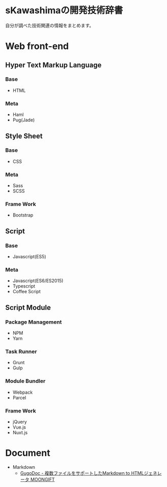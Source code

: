 # sKawashimaの開発技術辞書
自分が調べた技術関連の情報をまとめます。

# Web front-end
## Hyper Text Markup Language
### Base
- HTML

### Meta
- Haml
- Pug(Jade)

## Style Sheet
### Base
- CSS

### Meta
- Sass
- SCSS

### Frame Work
- Bootstrap

## Script
### Base
- Javascript(ES5)

### Meta
- Javascript(ES6/ES2015)
- Typescript
- Coffee Script

## Script Module
### Package Management
- NPM
- Yarn

### Task Runner
- Grunt
- Gulp

### Module Bundler
- Webpack
- Parcel

### Frame Work
- jQuery
- Vue.js
- Nuxt.js

# Document
- Markdown
  - [GugoDoc - 複数ファイルをサポートしたMarkdown to HTMLジェネレータ MOONGIFT](https://www.moongift.jp/2014/02/gugodoc-%E8%A4%87%E6%95%B0%E3%83%95%E3%82%A1%E3%82%A4%E3%83%AB%E3%82%92%E3%82%B5%E3%83%9D%E3%83%BC%E3%83%88%E3%81%97%E3%81%9Fmarkdown-to-html%E3%82%B8%E3%82%A7%E3%83%8D%E3%83%AC%E3%83%BC%E3%82%BF/)
